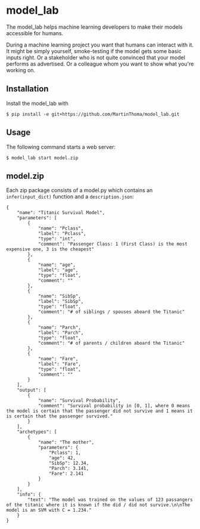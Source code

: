 # model_lab

The model_lab helps machine learning developers to make their models accessible
for humans.

During a machine learning project you want that humans can interact with it.
It might be simply yourself, smoke-testing if the model gets some basic inputs
right. Or a stakeholder who is not quite convinced that your model performs as
advertised. Or a colleague whom you want to show what you're working on.


## Installation

Install the model_lab with

```
$ pip install -e git+https://github.com/MartinThoma/model_lab.git
```

## Usage

The following command starts a web server:

```
$ model_lab start model.zip
```

## model.zip

Each zip package consists of a model.py which contains an `infer(input_dict)` function and a `description.json`:

```
{
    "name": "Titanic Survival Model",
    "parameters": [
        {
            "name": "Pclass",
            "label": "Pclass",
            "type": "int",
            "comment": "Passenger Class: 1 (First Class) is the most expensive one, 3 is the cheapest"
        },
        {
            "name": "age",
            "label": "age",
            "type": "float",
            "comment": ""
        },
        {
            "name": "SibSp",
            "label": "SibSp",
            "type": "float",
            "comment": "# of siblings / spouses aboard the Titanic"
        },
        {
            "name": "Parch",
            "label": "Parch",
            "type": "float",
            "comment": "# of parents / children aboard the Titanic"
        },
        {
            "name": "Fare",
            "label": "Fare",
            "type": "float",
            "comment": ""
        }
    ],
    "output": [
        {
            "name": "Survival Probability",
            "comment": "Survival probability in [0, 1], where 0 means the model is certain that the passenger did not survive and 1 means it is certain that the passenger survived."
        }
    ],
    "archetypes": [
        {
            "name": "The mother",
            "parameters": {
                "Pclass": 1,
                "age": 42,
                "SibSp": 12.34,
                "Parch": 3.141,
                "Fare": 2.141
            }
        }
    ],
    "info": {
        "text": "The model was trained on the values of 123 passangers of the titanic where it is known if the did / did not survive.\n\nThe model is an SVM with C = 1.234."
    }
}
```
